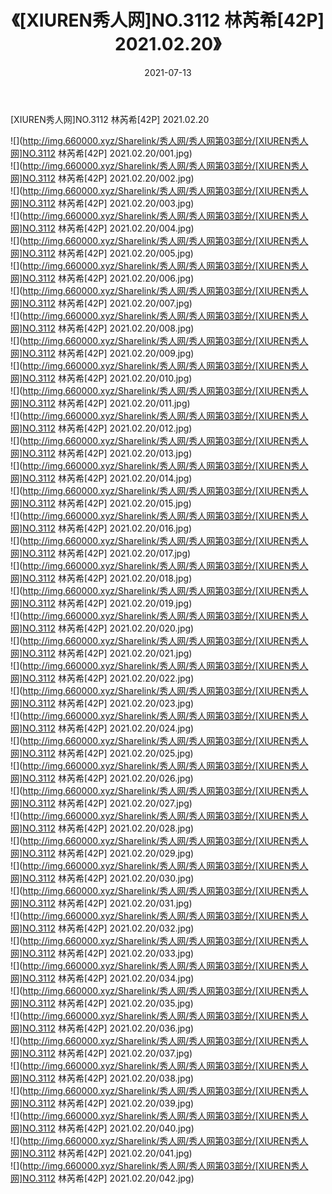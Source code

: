 ﻿---
layout: post
title:  《[XIUREN秀人网]NO.3112 林芮希[42P] 2021.02.20》
date:   2021-07-13
img: http://img.660000.xyz/Sharelink/秀人网/秀人网第03部分/[XIUREN秀人网]NO.3112 林芮希[42P] 2021.02.20/000.jpg
categories: [美女, 清纯, 唯美]
---

[XIUREN秀人网]NO.3112 林芮希[42P] 2021.02.20

  ![](http://img.660000.xyz/Sharelink/秀人网/秀人网第03部分/[XIUREN秀人网]NO.3112 林芮希[42P] 2021.02.20/001.jpg) <br> ![](http://img.660000.xyz/Sharelink/秀人网/秀人网第03部分/[XIUREN秀人网]NO.3112 林芮希[42P] 2021.02.20/002.jpg) <br> ![](http://img.660000.xyz/Sharelink/秀人网/秀人网第03部分/[XIUREN秀人网]NO.3112 林芮希[42P] 2021.02.20/003.jpg) <br> ![](http://img.660000.xyz/Sharelink/秀人网/秀人网第03部分/[XIUREN秀人网]NO.3112 林芮希[42P] 2021.02.20/004.jpg) <br> ![](http://img.660000.xyz/Sharelink/秀人网/秀人网第03部分/[XIUREN秀人网]NO.3112 林芮希[42P] 2021.02.20/005.jpg) <br> ![](http://img.660000.xyz/Sharelink/秀人网/秀人网第03部分/[XIUREN秀人网]NO.3112 林芮希[42P] 2021.02.20/006.jpg) <br> ![](http://img.660000.xyz/Sharelink/秀人网/秀人网第03部分/[XIUREN秀人网]NO.3112 林芮希[42P] 2021.02.20/007.jpg) <br> ![](http://img.660000.xyz/Sharelink/秀人网/秀人网第03部分/[XIUREN秀人网]NO.3112 林芮希[42P] 2021.02.20/008.jpg) <br> ![](http://img.660000.xyz/Sharelink/秀人网/秀人网第03部分/[XIUREN秀人网]NO.3112 林芮希[42P] 2021.02.20/009.jpg) <br> ![](http://img.660000.xyz/Sharelink/秀人网/秀人网第03部分/[XIUREN秀人网]NO.3112 林芮希[42P] 2021.02.20/010.jpg) <br> ![](http://img.660000.xyz/Sharelink/秀人网/秀人网第03部分/[XIUREN秀人网]NO.3112 林芮希[42P] 2021.02.20/011.jpg) <br> ![](http://img.660000.xyz/Sharelink/秀人网/秀人网第03部分/[XIUREN秀人网]NO.3112 林芮希[42P] 2021.02.20/012.jpg) <br> ![](http://img.660000.xyz/Sharelink/秀人网/秀人网第03部分/[XIUREN秀人网]NO.3112 林芮希[42P] 2021.02.20/013.jpg) <br> ![](http://img.660000.xyz/Sharelink/秀人网/秀人网第03部分/[XIUREN秀人网]NO.3112 林芮希[42P] 2021.02.20/014.jpg) <br> ![](http://img.660000.xyz/Sharelink/秀人网/秀人网第03部分/[XIUREN秀人网]NO.3112 林芮希[42P] 2021.02.20/015.jpg) <br> ![](http://img.660000.xyz/Sharelink/秀人网/秀人网第03部分/[XIUREN秀人网]NO.3112 林芮希[42P] 2021.02.20/016.jpg) <br> ![](http://img.660000.xyz/Sharelink/秀人网/秀人网第03部分/[XIUREN秀人网]NO.3112 林芮希[42P] 2021.02.20/017.jpg) <br> ![](http://img.660000.xyz/Sharelink/秀人网/秀人网第03部分/[XIUREN秀人网]NO.3112 林芮希[42P] 2021.02.20/018.jpg) <br> ![](http://img.660000.xyz/Sharelink/秀人网/秀人网第03部分/[XIUREN秀人网]NO.3112 林芮希[42P] 2021.02.20/019.jpg) <br> ![](http://img.660000.xyz/Sharelink/秀人网/秀人网第03部分/[XIUREN秀人网]NO.3112 林芮希[42P] 2021.02.20/020.jpg) <br> ![](http://img.660000.xyz/Sharelink/秀人网/秀人网第03部分/[XIUREN秀人网]NO.3112 林芮希[42P] 2021.02.20/021.jpg) <br> ![](http://img.660000.xyz/Sharelink/秀人网/秀人网第03部分/[XIUREN秀人网]NO.3112 林芮希[42P] 2021.02.20/022.jpg) <br> ![](http://img.660000.xyz/Sharelink/秀人网/秀人网第03部分/[XIUREN秀人网]NO.3112 林芮希[42P] 2021.02.20/023.jpg) <br> ![](http://img.660000.xyz/Sharelink/秀人网/秀人网第03部分/[XIUREN秀人网]NO.3112 林芮希[42P] 2021.02.20/024.jpg) <br> ![](http://img.660000.xyz/Sharelink/秀人网/秀人网第03部分/[XIUREN秀人网]NO.3112 林芮希[42P] 2021.02.20/025.jpg) <br> ![](http://img.660000.xyz/Sharelink/秀人网/秀人网第03部分/[XIUREN秀人网]NO.3112 林芮希[42P] 2021.02.20/026.jpg) <br> ![](http://img.660000.xyz/Sharelink/秀人网/秀人网第03部分/[XIUREN秀人网]NO.3112 林芮希[42P] 2021.02.20/027.jpg) <br> ![](http://img.660000.xyz/Sharelink/秀人网/秀人网第03部分/[XIUREN秀人网]NO.3112 林芮希[42P] 2021.02.20/028.jpg) <br> ![](http://img.660000.xyz/Sharelink/秀人网/秀人网第03部分/[XIUREN秀人网]NO.3112 林芮希[42P] 2021.02.20/029.jpg) <br> ![](http://img.660000.xyz/Sharelink/秀人网/秀人网第03部分/[XIUREN秀人网]NO.3112 林芮希[42P] 2021.02.20/030.jpg) <br> ![](http://img.660000.xyz/Sharelink/秀人网/秀人网第03部分/[XIUREN秀人网]NO.3112 林芮希[42P] 2021.02.20/031.jpg) <br> ![](http://img.660000.xyz/Sharelink/秀人网/秀人网第03部分/[XIUREN秀人网]NO.3112 林芮希[42P] 2021.02.20/032.jpg) <br> ![](http://img.660000.xyz/Sharelink/秀人网/秀人网第03部分/[XIUREN秀人网]NO.3112 林芮希[42P] 2021.02.20/033.jpg) <br> ![](http://img.660000.xyz/Sharelink/秀人网/秀人网第03部分/[XIUREN秀人网]NO.3112 林芮希[42P] 2021.02.20/034.jpg) <br> ![](http://img.660000.xyz/Sharelink/秀人网/秀人网第03部分/[XIUREN秀人网]NO.3112 林芮希[42P] 2021.02.20/035.jpg) <br> ![](http://img.660000.xyz/Sharelink/秀人网/秀人网第03部分/[XIUREN秀人网]NO.3112 林芮希[42P] 2021.02.20/036.jpg) <br> ![](http://img.660000.xyz/Sharelink/秀人网/秀人网第03部分/[XIUREN秀人网]NO.3112 林芮希[42P] 2021.02.20/037.jpg) <br> ![](http://img.660000.xyz/Sharelink/秀人网/秀人网第03部分/[XIUREN秀人网]NO.3112 林芮希[42P] 2021.02.20/038.jpg) <br> ![](http://img.660000.xyz/Sharelink/秀人网/秀人网第03部分/[XIUREN秀人网]NO.3112 林芮希[42P] 2021.02.20/039.jpg) <br> ![](http://img.660000.xyz/Sharelink/秀人网/秀人网第03部分/[XIUREN秀人网]NO.3112 林芮希[42P] 2021.02.20/040.jpg) <br> ![](http://img.660000.xyz/Sharelink/秀人网/秀人网第03部分/[XIUREN秀人网]NO.3112 林芮希[42P] 2021.02.20/041.jpg) <br> ![](http://img.660000.xyz/Sharelink/秀人网/秀人网第03部分/[XIUREN秀人网]NO.3112 林芮希[42P] 2021.02.20/042.jpg) <br>